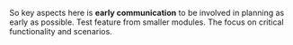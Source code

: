So key aspects here is **early communication** to be involved in planning as early as possible. Test feature from smaller modules. The focus on critical functionality and scenarios.